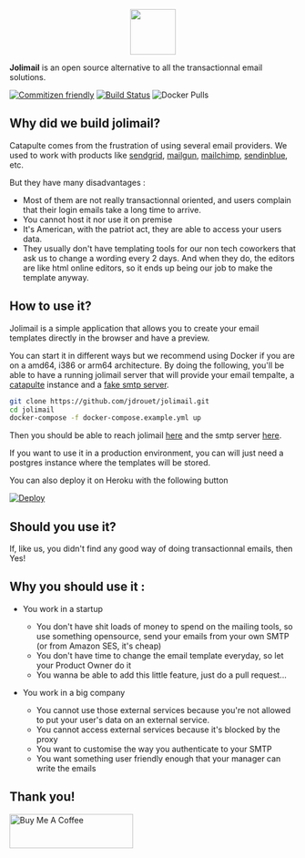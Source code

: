 <p align="center">
  <img height="80" src="https://raw.githubusercontent.com/jdrouet/jolimail/main/resources/logo.svg">
</p>

**Jolimail** is an open source alternative to all the transactionnal email solutions.

[![Commitizen friendly](https://img.shields.io/badge/commitizen-friendly-brightgreen.svg)](http://commitizen.github.io/cz-cli/)
[![Build Status](https://travis-ci.com/jdrouet/jolimail.svg?branch=main)](https://travis-ci.com/jdrouet/jolimail)
![Docker Pulls](https://img.shields.io/docker/pulls/jdrouet/jolimail)

## Why did we build jolimail?

Catapulte comes from the frustration of using several email providers.
We used to work with products like [sendgrid](https://sendgrid.com/),
[mailgun](https://www.mailgun.com/), [mailchimp](https://mailchimp.com/), [sendinblue](https://www.sendinblue.com/), etc.

But they have many disadvantages :

- Most of them are not really transactionnal oriented, and users complain that their login emails take a long time to arrive.
- You cannot host it nor use it on premise
- It's American, with the patriot act, they are able to access your users data.
- They usually don't have templating tools for our non tech coworkers that ask us to change a wording every 2 days.
  And when they do, the editors are like html online editors, so it ends up being our job to make the template anyway.

## How to use it?

Jolimail is a simple application that allows you to create your email templates directly in the browser and have a preview.

You can start it in different ways but we recommend using Docker if you are on a amd64, i386 or arm64 architecture.
By doing the following, you'll be able to have a running jolimail server that will provide your email tempalte, a [catapulte](https://github.com/jdrouet/catapulte) instance and a [fake smtp server](https://github.com/ReachFive/fake-smtp-server).

```bash
git clone https://github.com/jdrouet/jolimail.git
cd jolimail
docker-compose -f docker-compose.example.yml up
```

Then you should be able to reach jolimail [here](http://localhost:8080) and the smtp server [here](http://localhost:1080).

If you want to use it in a production environment, you can will just need a postgres instance where the templates will be stored.

You can also deploy it on Heroku with the following button

[![Deploy](https://www.herokucdn.com/deploy/button.svg)](https://heroku.com/deploy?template=https://github.com/jdrouet/jolimail)

## Should you use it?

If, like us, you didn't find any good way of doing transactionnal emails, then Yes!

## Why you should use it :

- You work in a startup

  - You don't have shit loads of money to spend on the mailing tools, so use something opensource, send your emails from your own SMTP (or from Amazon SES, it's cheap)
  - You don't have time to change the email template everyday, so let your Product Owner do it
  - You wanna be able to add this little feature, just do a pull request...

- You work in a big company

  - You cannot use those external services because you're not allowed to put your user's data on an external service.
  - You cannot access external services because it's blocked by the proxy
  - You want to customise the way you authenticate to your SMTP
  - You want something user friendly enough that your manager can write the emails

## Thank you!

<a href="https://www.buymeacoffee.com/jdrouet" target="_blank"><img src="https://cdn.buymeacoffee.com/buttons/v2/default-blue.png" alt="Buy Me A Coffee" style="height: 60px !important;width: 217px !important;" ></a>
